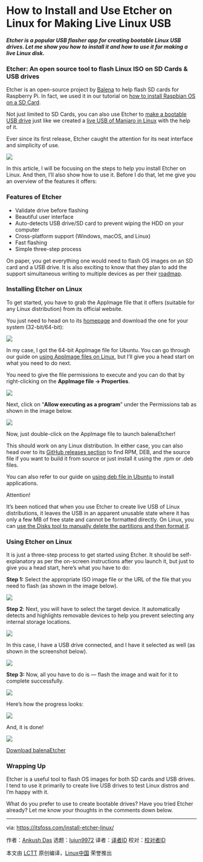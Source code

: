 [#]: collector: (lujun9972)
[#]: translator: ( )
[#]: reviewer: ( )
[#]: publisher: ( )
[#]: url: ( )
[#]: subject: (How to Install and Use Etcher on Linux for Making Live Linux USB)
[#]: via: (https://itsfoss.com/install-etcher-linux/)
[#]: author: (Ankush Das https://itsfoss.com/author/ankush/)

How to Install and Use Etcher on Linux for Making Live Linux USB
======

_**Etcher is a popular USB flasher app for creating bootable Linux USB drives. Let me show you how to install it and how to use it for making a live Linux disk.**_

### Etcher: An open source tool to flash Linux ISO on SD Cards &amp; USB drives

Etcher is an open-source project by [Balena][1] to help flash SD cards for Raspberry Pi. In fact, we used it in our tutorial on [how to install Raspbian OS on a SD Card][2].

Not just limited to SD Cards, you can also use Etcher to [make a bootable USB drive][3] just like we created a [live USB of Manjaro in Linux][4] with the help of it.

Ever since its first release, Etcher caught the attention for its neat interface and simplicity of use.

![][5]

In this article, I will be focusing on the steps to help you install Etcher on Linux. And then, I’ll also show how to use it. Before I do that, let me give you an overview of the features it offers:

### Features of Etcher

  * Validate drive before flashing
  * Beautiful user interface
  * Auto-detects USB drive/SD card to prevent wiping the HDD on your computer
  * Cross-platform support (Windows, macOS, and Linux)
  * Fast flashing
  * Simple three-step process



On paper, you get everything one would need to flash OS images on an SD card and a USB drive. It is also exciting to know that they plan to add the support simultaneous writing to multiple devices as per their [roadmap][6].

### Installing Etcher on Linux

To get started, you have to grab the AppImage file that it offers (suitable for any Linux distribution) from its official website.

You just need to head on to its [homepage][7] and download the one for your system (32-bit/64-bit):

![][8]

In my case, I got the 64-bit AppImage file for Ubuntu. You can go through our guide on [using AppImage files on Linux][9], but I’ll give you a head start on what you need to do next.

You need to give the file permissions to execute and you can do that by right-clicking on the **AppImage file -&gt; Properties**.

![][10]

Next, click on “**Allow executing as a program**” under the Permissions tab as shown in the image below.

![][11]

Now, just double-click on the AppImage file to launch balenaEtcher!

This should work on any Linux distribution. In either case, you can also head over to its [GitHub releases se][12][c][12][tion][12] to find RPM, DEB, and the source file if you want to build it from source or just install it using the .rpm or .deb files.

You can also refer to our guide on [using deb file in Ubuntu][13] to install applications.

Attention!

It’s been noticed that when you use Etcher to create live USB of Linux distributions, it leaves the USB in an apparent unusable state where it has only a few MB of free state and cannot be formatted directly. On Linux, you can [use the Disks tool to manually delete the partitions and then format it][14].

### Using Etcher on Linux

It is just a three-step process to get started using Etcher. It should be self-explanatory as per the on-screen instructions after you launch it, but just to give you a head start, here’s what you have to do:

**Step 1:** Select the appropriate ISO image file or the URL of the file that you need to flash (as shown in the image below).

![][15]

**Step 2**: Next, you will have to select the target device. It automatically detects and highlights removable devices to help you prevent selecting any internal storage locations.

![][16]

In this case, I have a USB drive connected, and I have it selected as well (as shown in the screenshot below).

![][17]

**Step 3:** Now, all you have to do is — flash the image and wait for it to complete successfully.

![][18]

Here’s how the progress looks:

![][19]

And, it is done!

![][20]

[Download balenaEtcher][7]

### Wrapping Up

Etcher is a useful tool to flash OS images for both SD cards and USB drives. I tend to use it primarily to create live USB drives to test Linux distros and I’m happy with it.

What do you prefer to use to create bootable drives? Have you tried Etcher already? Let me know your thoughts in the comments down below.

--------------------------------------------------------------------------------

via: https://itsfoss.com/install-etcher-linux/

作者：[Ankush Das][a]
选题：[lujun9972][b]
译者：[译者ID](https://github.com/译者ID)
校对：[校对者ID](https://github.com/校对者ID)

本文由 [LCTT](https://github.com/LCTT/TranslateProject) 原创编译，[Linux中国](https://linux.cn/) 荣誉推出

[a]: https://itsfoss.com/author/ankush/
[b]: https://github.com/lujun9972
[1]: https://www.balena.io/
[2]: https://itsfoss.com/tutorial-how-to-install-raspberry-pi-os-raspbian-wheezy/
[3]: https://itsfoss.com/create-bootable-ubuntu-usb-drive-mac-os/
[4]: https://itsfoss.com/create-live-usb-manjaro-linux/
[5]: https://i2.wp.com/itsfoss.com/wp-content/uploads/2020/10/etcher-mxlinux-2.png?resize=800%2C518&ssl=1
[6]: https://github.com/balena-io/etcher/milestones
[7]: https://www.balena.io/etcher
[8]: https://i0.wp.com/itsfoss.com/wp-content/uploads/2020/11/etcher-official-site-download.png?resize=800%2C580&ssl=1
[9]: https://itsfoss.com/use-appimage-linux/
[10]: https://i0.wp.com/itsfoss.com/wp-content/uploads/2020/11/balena-etcher-permission.jpg?resize=800%2C378&ssl=1
[11]: https://i0.wp.com/itsfoss.com/wp-content/uploads/2020/11/balena-etcher-execute.jpg?resize=800%2C445&ssl=1
[12]: https://github.com/balena-io/etcher/releases/tag/v1.5.109
[13]: https://itsfoss.com/install-deb-files-ubuntu/
[14]: https://itsfoss.com/cant-format-usb-disk/
[15]: https://i0.wp.com/itsfoss.com/wp-content/uploads/2020/11/balena-etcher-select.jpg?resize=800%2C521&ssl=1
[16]: https://i1.wp.com/itsfoss.com/wp-content/uploads/2020/11/etcher-select-target.jpg?resize=800%2C509&ssl=1
[17]: https://i0.wp.com/itsfoss.com/wp-content/uploads/2020/11/etcher-target-device.jpg?resize=800%2C521&ssl=1
[18]: https://i2.wp.com/itsfoss.com/wp-content/uploads/2020/11/etcher-flash.jpg?resize=800%2C516&ssl=1
[19]: https://i0.wp.com/itsfoss.com/wp-content/uploads/2020/11/etcher-flashing.jpg?resize=800%2C510&ssl=1
[20]: https://i2.wp.com/itsfoss.com/wp-content/uploads/2020/11/etcher-flash-complete.jpg?resize=800%2C507&ssl=1

